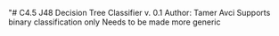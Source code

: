 "# C4.5 J48 Decision Tree Classifier
v. 0.1 Author: Tamer Avci
Supports binary classification only
Needs to be made more generic

